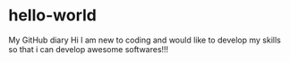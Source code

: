 # hello-world
My GitHub diary
Hi
I am new to coding and would like to develop my skills so that i can develop awesome softwares!!!
